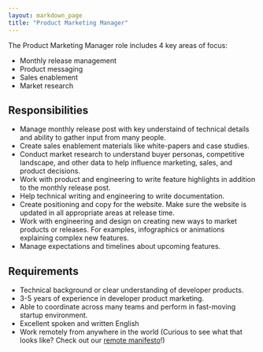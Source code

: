 ```yaml
---
layout: markdown_page
title: "Product Marketing Manager"
---
```

The Product Marketing Manager role includes 4 key areas of focus:   
* Monthly release management  
* Product messaging  
* Sales enablement   
* Market research  

## Responsibilities

* Manage monthly release post with key understaind of technical details and ability to gather input from many people.
* Create sales enablement materials like white-papers and case studies.
* Conduct market research to understand buyer personas, competitive landscape, and other data to help influence marketing, sales, and product decisions.  
* Work with product and engineering to write feature highlights in addition to the monthly release post.
* Help technical writing and engineering to write documentation.
* Create positioning and copy for the website. Make sure the website is updated in all appropriate areas at release time. 
* Work with engineering and design on creating new ways to market products or releases. For examples, infographics or animations explaining complex new features.
* Manage expectations and timelines about upcoming features.

## Requirements

* Technical background or clear understanding of developer products.
* 3-5 years of experience in developer product marketing. 
* Able to coordinate across many teams and perform in fast-moving startup environment. 
* Excellent spoken and written English
* Work remotely from anywhere in the world (Curious to see what that looks like? Check out our [remote manifesto](https://about.gitlab.com/2015/04/08/the-remote-manifesto/)!)